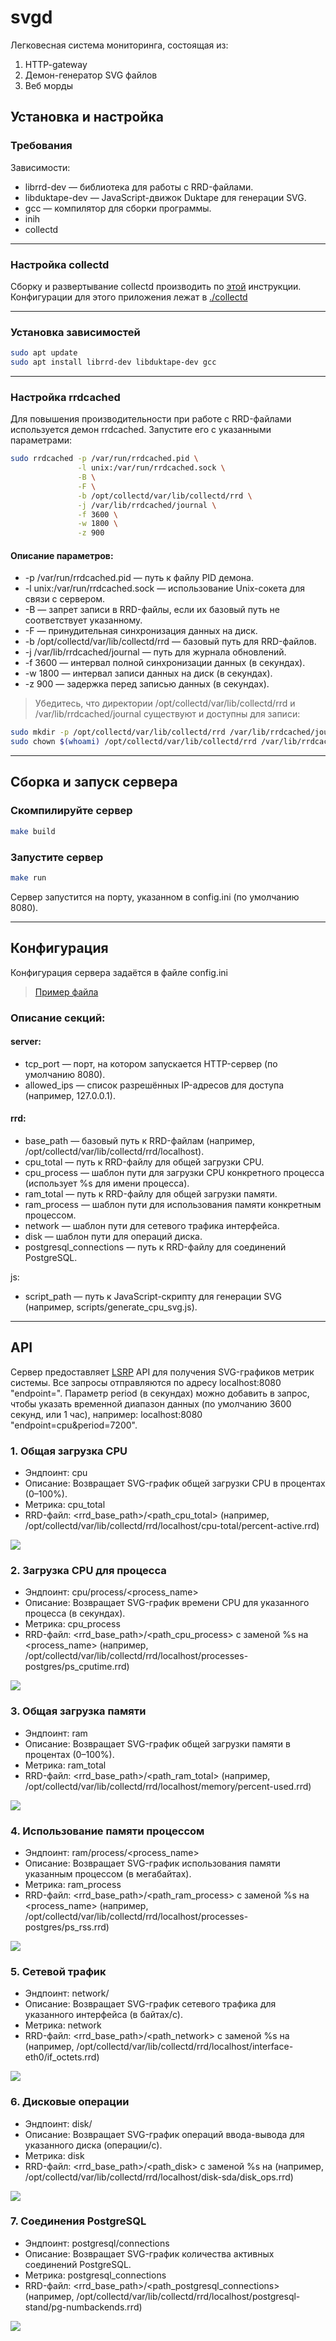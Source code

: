 # svgd
Легковесная система мониторинга, состоящая из:
1. HTTP-gateway
2. Демон-генератор SVG файлов
3. Веб морды


## Установка и настройка
### Требования

Зависимости:
- librrd-dev — библиотека для работы с RRD-файлами.
- libduktape-dev — JavaScript-движок Duktape для генерации SVG.
- gcc — компилятор для сборки программы.
- inih
- collectd

---

### Настройка collectd
Сборку и развертывание collectd производить по [этой](https://github.com/Pavelavl/cpu-http-monitor) инструкции. Конфигурации для этого приложения лежат в [./collectd](./collectd)

---

### Установка зависимостей
```sh
sudo apt update
sudo apt install librrd-dev libduktape-dev gcc
```

---

### Настройка rrdcached

Для повышения производительности при работе с RRD-файлами используется демон rrdcached. Запустите его с указанными параметрами:

```sh
sudo rrdcached -p /var/run/rrdcached.pid \
               -l unix:/var/run/rrdcached.sock \
               -B \
               -F \
               -b /opt/collectd/var/lib/collectd/rrd \
               -j /var/lib/rrdcached/journal \
               -f 3600 \
               -w 1800 \
               -z 900
```

#### Описание параметров:
- -p /var/run/rrdcached.pid — путь к файлу PID демона.
- -l unix:/var/run/rrdcached.sock — использование Unix-сокета для связи с сервером.
- -B — запрет записи в RRD-файлы, если их базовый путь не соответствует указанному.
- -F — принудительная синхронизация данных на диск.
- -b /opt/collectd/var/lib/collectd/rrd — базовый путь для RRD-файлов.
- -j /var/lib/rrdcached/journal — путь для журнала обновлений.
- -f 3600 — интервал полной синхронизации данных (в секундах).
- -w 1800 — интервал записи данных на диск (в секундах).
- -z 900 — задержка перед записью данных (в секундах).

> Убедитесь, что директории /opt/collectd/var/lib/collectd/rrd и /var/lib/rrdcached/journal существуют и доступны для записи:
```sh
sudo mkdir -p /opt/collectd/var/lib/collectd/rrd /var/lib/rrdcached/journal
sudo chown $(whoami) /opt/collectd/var/lib/collectd/rrd /var/lib/rrdcached/journal
```

---

## Сборка и запуск сервера

### Скомпилируйте сервер
```sh
make build
```

### Запустите сервер
```sh
make run
```
Сервер запустится на порту, указанном в config.ini (по умолчанию 8080).

---

## Конфигурация

Конфигурация сервера задаётся в файле config.ini
> [Пример файла](config.ini)

### Описание секций:

#### server:
- tcp_port — порт, на котором запускается HTTP-сервер (по умолчанию 8080).
- allowed_ips — список разрешённых IP-адресов для доступа (например, 127.0.0.1).

#### rrd:
- base_path — базовый путь к RRD-файлам (например, /opt/collectd/var/lib/collectd/rrd/localhost).
- cpu_total — путь к RRD-файлу для общей загрузки CPU.
- cpu_process — шаблон пути для загрузки CPU конкретного процесса (использует %s для имени процесса).
- ram_total — путь к RRD-файлу для общей загрузки памяти.
- ram_process — шаблон пути для использования памяти конкретным процессом.
- network — шаблон пути для сетевого трафика интерфейса.
- disk — шаблон пути для операций диска.
- postgresql_connections — путь к RRD-файлу для соединений PostgreSQL.

js:
- script_path — путь к JavaScript-скрипту для генерации SVG (например, scripts/generate_cpu_svg.js).

---

## API
Сервер предоставляет [LSRP](https://github.com/pavelavl/lsrp) API для получения SVG-графиков метрик системы. Все запросы отправляются по адресу localhost:8080 "endpoint=<endpoint>". Параметр period (в секундах) можно добавить в запрос, чтобы указать временной диапазон данных (по умолчанию 3600 секунд, или 1 час), например: localhost:8080 "endpoint=cpu&period=7200".

### 1. Общая загрузка CPU

- Эндпоинт: cpu
- Описание: Возвращает SVG-график общей загрузки CPU в процентах (0–100%).
- Метрика: cpu_total
- RRD-файл: <rrd_base_path>/<path_cpu_total> (например, /opt/collectd/var/lib/collectd/rrd/localhost/cpu-total/percent-active.rrd)

<img src="examples/cpu.svg"/>

### 2. Загрузка CPU для процесса

- Эндпоинт: cpu/process/<process_name>
- Описание: Возвращает SVG-график времени CPU для указанного процесса (в секундах).
- Метрика: cpu_process
- RRD-файл: <rrd_base_path>/<path_cpu_process> с заменой %s на <process_name> (например, /opt/collectd/var/lib/collectd/rrd/localhost/processes-postgres/ps_cputime.rrd)

<img src="examples/cpu_process_postgres.svg"/>

### 3. Общая загрузка памяти

- Эндпоинт: ram
- Описание: Возвращает SVG-график общей загрузки памяти в процентах (0–100%).
- Метрика: ram_total
- RRD-файл: <rrd_base_path>/<path_ram_total> (например, /opt/collectd/var/lib/collectd/rrd/localhost/memory/percent-used.rrd)

<img src="examples/ram.svg"/>

### 4. Использование памяти процессом

- Эндпоинт: ram/process/<process_name>
- Описание: Возвращает SVG-график использования памяти указанным процессом (в мегабайтах).
- Метрика: ram_process
- RRD-файл: <rrd_base_path>/<path_ram_process> с заменой %s на <process_name> (например, /opt/collectd/var/lib/collectd/rrd/localhost/processes-postgres/ps_rss.rrd)

<img src="examples/ram_process_postgres.svg"/>

### 5. Сетевой трафик

- Эндпоинт: network/<interface>
- Описание: Возвращает SVG-график сетевого трафика для указанного интерфейса (в байтах/с).
- Метрика: network
- RRD-файл: <rrd_base_path>/<path_network> с заменой %s на <interface> (например, /opt/collectd/var/lib/collectd/rrd/localhost/interface-eth0/if_octets.rrd)

<img src="examples/network.svg"/>

### 6. Дисковые операции

- Эндпоинт: disk/<disk>
- Описание: Возвращает SVG-график операций ввода-вывода для указанного диска (операции/с).
- Метрика: disk
- RRD-файл: <rrd_base_path>/<path_disk> с заменой %s на <disk> (например, /opt/collectd/var/lib/collectd/rrd/localhost/disk-sda/disk_ops.rrd)

<img src="examples/disk.svg"/>


### 7. Соединения PostgreSQL

- Эндпоинт: postgresql/connections
- Описание: Возвращает SVG-график количества активных соединений PostgreSQL.
- Метрика: postgresql_connections
- RRD-файл: <rrd_base_path>/<path_postgresql_connections> (например, /opt/collectd/var/lib/collectd/rrd/localhost/postgresql-stand/pg-numbackends.rrd)

<img src="examples/pgsql.svg"/>
